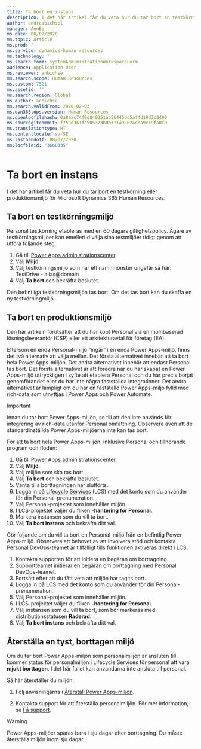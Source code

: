 ```yaml
---
title: Ta bort en instans
description: I det här artikel får du veta hur du tar bort en testkörning eller produktionsmiljö för Microsoft Dynamics 365 Human Resources.
author: andreabichsel
manager: AnnBe
ms.date: 08/07/2020
ms.topic: article
ms.prod: ''
ms.service: dynamics-human-resources
ms.technology: ''
ms.search.form: SystemAdministrationWorkspaceForm
audience: Application User
ms.reviewer: anbichse
ms.search.scope: Human Resources
ms.custom: 7521
ms.assetid: ''
ms.search.region: Global
ms.author: anbichse
ms.search.validFrom: 2020-02-03
ms.dyn365.ops.version: Human Resources
ms.openlocfilehash: 0a8eac74f0d840251ab56445dd5af4d19d3c0490
ms.sourcegitcommit: f759d361fa505323b8b171a98024dca9cc9fa0f0
ms.translationtype: HT
ms.contentlocale: sv-SE
ms.lasthandoff: 08/07/2020
ms.locfileid: "3668335"
---
```

# <a name="remove-an-instance"></a>Ta bort en instans

I det här artikel får du veta hur du tar bort en testkörning eller produktionsmiljö för Microsoft Dynamics 365 Human Resources.

## <a name="remove-a-test-drive-environment"></a>Ta bort en testkörningsmiljö

Personal testkörning etableras med en 60 dagars giltighetspolicy. Ägare av testkörningsmiljöer kan emellertid välja sina testmiljöer tidigt genom att utföra följande steg. 

1. Gå till [Power Apps administrationscenter](https://admin.businessplatform.microsoft.com/).
2. Välj **Miljö**.
3. Välj testkörningsmiljö som har ett namnmönster ungefär så här: TestDrive - alias@domain
4. Välj **Ta bort** och bekräfta beslutet. 

Den befintliga testkörningsmiljön tas bort. Om det tas bort kan du skaffa en ny testkörningmiljö. 

## <a name="remove-a-production-environment"></a>Ta bort en produktionsmiljö

Den här artikeln förutsätter att du har köpt Personal via en molnbaserad lösningsleverantör (CSP) eller ett arkitekturavtal för företag (EA). 

Eftersom en enda Personal-miljö ”ingår” i en enda Power Apps-miljö, finns det två alternativ att välja mellan. Det första alternativet innebär att ta bort hela Power Apps-miljön. Det andra alternativet innebär att endast Personal tas bort. Det första alternativet är att föredra när du har skapat en Power Apps-miljö uttryckligen i syfte att etablera Personal och du har precis börjat genomförandet eller du har inte några fastställda integrationer. Det andra alternativet är lämpligt om du har en fastställd Power Apps-miljö fylld med rich-data som utnyttjas i Power Apps och Power Automate.

> [!Important]
> Innan du tar bort Power Apps-miljön, se till att den inte används för integrering av rich-data utanför Personal omfattning. Observera även att de standardinställda Power Apps-miljöerna inte kan tas bort. 

För att ta bort hela Power Apps-miljön, inklusive Personal och tillhörande program och flöden:

1. Gå till [Power Apps administrationscenter](https://admin.businessplatform.microsoft.com/).
2. Välj **Miljö**.
3. Välj miljön som ska tas bort.
4. Välj **Ta bort** och bekräfta beslutet. 
5. Vänta tills borttagningen har slutförts.
6. Logga in på [Lifecycle Services](https://lcs.dynamics.com/Logon/Index) (LCS) med det konto som du använder för din Personal-prenumeration. 
7. Välj Personal-projektet som innehåller miljön. 
8. I LCS-projektet väljer du fliken **-hantering for Personal**. 
9. Markera instansen som du vill ta bort. 
10. Välj **Ta bort instans** och bekräfta ditt val.  

Gör följande om du vill ta bort en Personal-miljö från en befintlig Power Apps-miljö. Observera att behovet av att involvera stöd och kontakta Personal DevOps-teamet är tillfälligt tills funktionen aktiveras direkt i LCS.

1. Kontakta supporten för att initiera en begäran om borttagning.
2. Supportteamet initierar en begäran om borttagning med Personal DevOps-teamet. 
3. Fortsätt efter att du fått veta att miljön har tagits bort.
4. Logga in på LCS med det konto som du använder för din Personal-prenumeration. 
5. Välj Personal-projektet som innehåller miljön. 
6. I LCS-projektet väljer du fliken **-hantering for Personal**. 
7. Välj instansen som du vill ta bort, som bör markeras med distributionsstatusen **Raderad**.
8. Välj **Ta bort instans** och bekräfta ditt val. 

## <a name="recover-a-soft-deleted-environment"></a>Återställa en tyst, borttagen miljö

Om du tar bort Power Apps-miljön som personalmiljön är ansluten till kommer status för personalmiljön i Lifecycle Services för personal att vara **mjukt borttagen**. I det här fallet kan användarna inte ansluta till personal.

Så här återställer du miljön:

1. Följ anvisningarna i [Återställ Power Apps-miljön](/power-platform/admin/recover-environment.md).

2. Kontakta support för att återställa personalmiljön. För mer information, se [Få support](hr-admin-troubleshooting-support.md).

> [!Warning]
> Power Apps-miljöer sparas bara i sju dagar efter borttagning. Du måste återställa miljön inom sju dagar.
